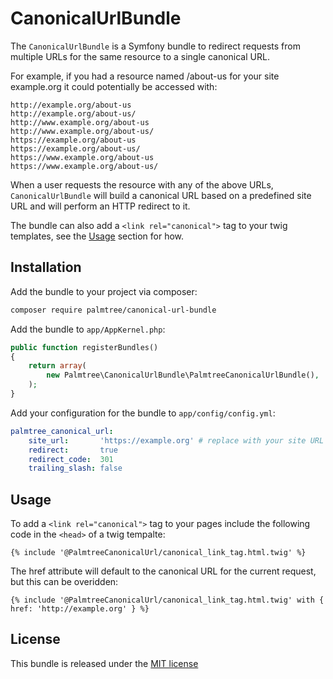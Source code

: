 # CanonicalUrlBundle


The `CanonicalUrlBundle` is a Symfony bundle to redirect requests from multiple URLs for the same resource to a single canonical URL.

For example, if you had a resource named /about-us for your site example.org it could potentially be accessed with:

```
http://example.org/about-us
http://example.org/about-us/
http://www.example.org/about-us
http://www.example.org/about-us/
https://example.org/about-us
https://example.org/about-us/
https://www.example.org/about-us
https://www.example.org/about-us/
```

When a user requests the resource with any of the above URLs, `CanonicalUrlBundle` will build a canonical URL based on a predefined site URL and will
perform an HTTP redirect to it.

The bundle can also add a `<link rel="canonical">` tag to your twig templates, see the [Usage](#usage) section for how.

## Installation

Add the bundle to your project via composer:

```bash
composer require palmtree/canonical-url-bundle
```

Add the bundle to `app/AppKernel.php`:

```php
public function registerBundles()
{
    return array(
        new Palmtree\CanonicalUrlBundle\PalmtreeCanonicalUrlBundle(),
    );
}
```

Add your configuration for the bundle to `app/config/config.yml`:

```yaml
palmtree_canonical_url:
    site_url:       'https://example.org' # replace with your site URL
    redirect:       true
    redirect_code:  301
    trailing_slash: false
```

## Usage

To add a `<link rel="canonical">` tag to your pages include the following code in the `<head>` of a twig tempalte:

```twig
{% include '@PalmtreeCanonicalUrl/canonical_link_tag.html.twig' %}
```

The href attribute will default to the canonical URL for the current request, but this can be overidden:

```twig
{% include '@PalmtreeCanonicalUrl/canonical_link_tag.html.twig' with { href: 'http://example.org' } %}
```

## License

This bundle is released under the [MIT license](LICENSE)
